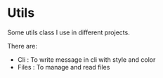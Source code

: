 # Utils

Some utils class I use in different projects.

There are:

* Cli : To write message in cli with style and color
* Files : To manage and read files
